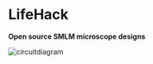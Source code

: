 # LifeHack
**Open source SMLM microscope designs**


![circuitdiagram](https://github.com/Joshedwards222/LifeHack/blob/master/Images/Circuit%20Diagram.jpg)




